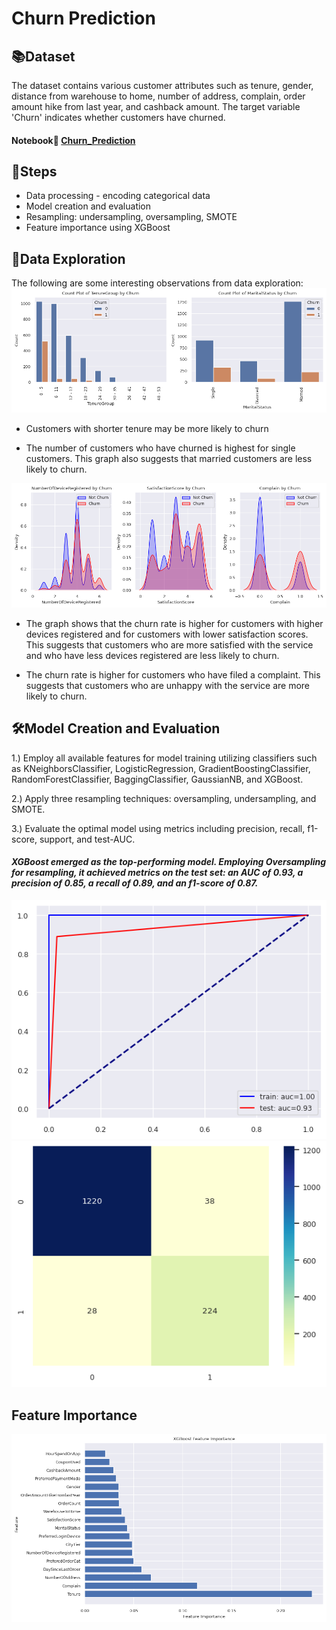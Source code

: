 # Churn Prediction
## :books:Dataset
The dataset contains various customer attributes such as tenure, gender, distance from warehouse to home, number of address, complain, order amount hike from last year, and cashback amount. The target variable 'Churn' indicates whether customers have churned.

#### Notebook:open_book: [Churn_Prediction](https://github.com/JamjureeK/MADT8101-Customer-Analytics/blob/83f680aa140624f5270094b7ff873d0e40735909/%2303%20Churn%20Prediction/Churn_Prediction.ipynb)

## :round_pushpin:Steps
* Data processing - encoding categorical data
* Model creation and evaluation
* Resampling: undersampling, oversampling, SMOTE
* Feature importance using XGBoost

## :mag_right:Data Exploration
The following are some interesting observations from data exploration:
![Alt text](https://github.com/JamjureeK/MADT8101-Customer-Analytics/blob/3ca1986e2e19c306706d7e17db06bddcf55603c7/%2303%20Churn%20Prediction/EDA_1.png)

* Customers with shorter tenure may be more likely to churn

* The number of customers who have churned is highest for single customers. This graph also suggests that married customers are less likely to churn.

![Alt text](https://github.com/JamjureeK/MADT8101-Customer-Analytics/blob/3ca1986e2e19c306706d7e17db06bddcf55603c7/%2303%20Churn%20Prediction/EDA_2.png)

* The graph shows that the churn rate is higher for customers with higher devices registered and for customers with lower satisfaction scores. This suggests that customers who are more satisfied with the service and who have less devices registered are less likely to churn.

* The churn rate is higher for customers who have filed a complaint. This suggests that customers who are unhappy with the service are more likely to churn.
  
## :hammer_and_wrench:Model Creation and Evaluation
1.) Employ all available features for model training utilizing classifiers such as KNeighborsClassifier, LogisticRegression, GradientBoostingClassifier, RandomForestClassifier, BaggingClassifier, GaussianNB, and XGBoost.

2.) Apply three resampling techniques: oversampling, undersampling, and SMOTE.

3.) Evaluate the optimal model using metrics including precision, recall, f1-score, support, and test-AUC.

#### *XGBoost emerged as the top-performing model. Employing Oversampling for resampling, it achieved metrics on the test set: an AUC of 0.93, a precision of 0.85, a recall of 0.89, and an f1-score of 0.87.*

![Alt text](https://github.com/JamjureeK/MADT8101-Customer-Analytics/blob/83f680aa140624f5270094b7ff873d0e40735909/%2303%20Churn%20Prediction/XGB_AUC.png)
![Alt text](https://github.com/JamjureeK/MADT8101-Customer-Analytics/blob/83f680aa140624f5270094b7ff873d0e40735909/%2303%20Churn%20Prediction/XGB_heatmap.png)

## Feature Importance

![Alt text](https://github.com/JamjureeK/MADT8101-Customer-Analytics/blob/83f680aa140624f5270094b7ff873d0e40735909/%2303%20Churn%20Prediction/Feature_Importance.png
)
